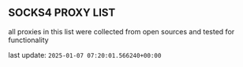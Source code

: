 ## SOCKS4 PROXY LIST

all proxies in this list were collected from open sources and tested for functionality

last update: `2025-01-07 07:20:01.566240+00:00`